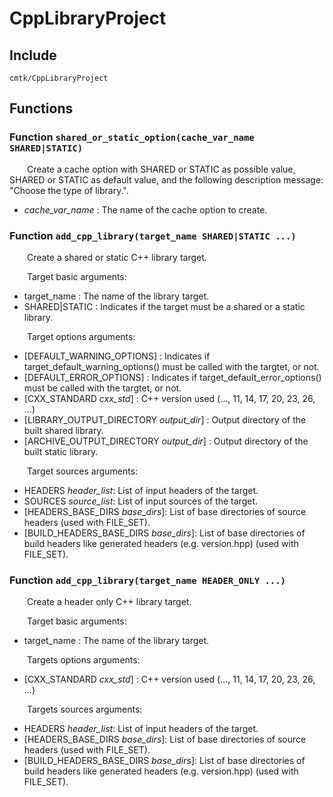 
# CppLibraryProject

## Include
`cmtk/CppLibraryProject`

## Functions

### Function `shared_or_static_option(cache_var_name SHARED|STATIC)`

&ensp;&ensp;&ensp;&ensp;Create a cache option with SHARED or STATIC as possible value, SHARED or STATIC as default value, and the following description message: "Choose the type of library.".
- *cache_var_name* :  The name of the cache option to create.

### Function `add_cpp_library(target_name SHARED|STATIC ...)`

&ensp;&ensp;&ensp;&ensp;Create a shared or static C++ library target.

&ensp;&ensp;&ensp;&ensp;Target basic arguments:
- target_name : The name of the library target.
- SHARED|STATIC : Indicates if the target must be a shared or a static library.

&ensp;&ensp;&ensp;&ensp;Target options arguments:
- [DEFAULT_WARNING_OPTIONS] : 	Indicates if target_default_warning_options() must be called with the targtet, or not.
- [DEFAULT_ERROR_OPTIONS] : 	Indicates if target_default_error_options() must be called with the targtet, or not.
- [CXX_STANDARD *cxx_std*] : 	C++ version used (..., 11, 14, 17, 20, 23, 26, ...)
- [LIBRARY_OUTPUT_DIRECTORY *output_dir*] : 	Output directory of the built shared library.
- [ARCHIVE_OUTPUT_DIRECTORY *output_dir*] : 	Output directory of the built static library.

&ensp;&ensp;&ensp;&ensp;Target sources arguments:
- HEADERS *header_list*: 	List of input headers of the target.
- SOURCES *source_list*: 	List of input sources of the target.
- [HEADERS_BASE_DIRS *base_dirs*]:  List of base directories of source headers (used with FILE_SET).
- [BUILD_HEADERS_BASE_DIRS *base_dirs*]:  List of base directories of build headers like generated headers (e.g. version.hpp) (used with FILE_SET).

### Function `add_cpp_library(target_name HEADER_ONLY ...)`

&ensp;&ensp;&ensp;&ensp;Create a header only C++ library target.

&ensp;&ensp;&ensp;&ensp;Target basic arguments:
- target_name : The name of the library target.

&ensp;&ensp;&ensp;&ensp;Targets options arguments:
- [CXX_STANDARD *cxx_std*] : 	C++ version used (..., 11, 14, 17, 20, 23, 26, ...)

&ensp;&ensp;&ensp;&ensp;Targets sources arguments:
- HEADERS *header_list*: 	List of input headers of the target.
- [HEADERS_BASE_DIRS *base_dirs*]:  List of base directories of source headers (used with FILE_SET).
- [BUILD_HEADERS_BASE_DIRS *base_dirs*]:  List of base directories of build headers like generated headers (e.g. version.hpp) (used with FILE_SET).
